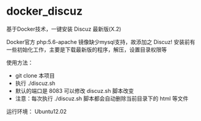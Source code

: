 # docker_discuz

基于Docker技术，一键安装 Discuz 最新版(X.2)

Docker官方 php:5.6-apache 镜像缺少mysql支持，故添加之
Discuz! 安装前有一些初始化工作，主要是下载最新版的程序，解压，设置目录权限等

使用方法：
  - git clone 本项目
  - 执行 ./discuz.sh
  - 默认的端口是 8083 可以修改 discuz.sh 脚本改变
  - 注意：每次执行 ./discuz.sh 脚本都会自动删除当前目录下的 html 等文件

运行环境：
   Ubuntu12.02
